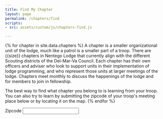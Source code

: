 ```yaml
---
title: Find My Chapter
layout: page
permalink: /chapters/find
scripts: 
- src: assets/custom/js/chapters-find.js

---
```

{% for chapter in site.data.chapters %}
A chapter is a smaller organizational unit of the lodge, much like a patrol is a smaller part of a troop. There are {{size}} chapters in Nentego Lodge that currently align with the different Scouting districts of the Del-Mar-Va Council. Each chapter has their own officers and adviser who look to support units in their implementation of lodge programming, and who represent those units at larger meetings of the lodge. Chapters meet monthly to discuss the happenings of the lodge and for members to join in fellowship.

The best way to find what chapter you belong to is learning from your troop. You can also try to learn by submitting the zipcode of your troop's meeting place below or by locating it on the map.
{% endfor %}
<form id="findchapterform" onsubmit="event.preventDefault();">
  <div class="form-group">
    <label for="zip">Zipcode</label>
    <input type="number" class="form-control col-3" name="zip" id="findchapterform-zip" placeholder="" value="" maxlength="5" required>
  </div>
</form>

<div class="alert alert-info" role="alert" id="alert-response" hidden></div>

<iframe src="" width="100%" height="400" frameborder="0" class="mt-3"></iframe>

<script type="text/javascript">
  chapters = {{ site.data.chapters | jsonify }};
</script>
